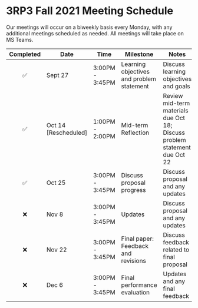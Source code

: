 # 3RP3 Fall 2021 Meeting Schedule

Our meetings will occur on a biweekly basis every Monday, with any additional meetings scheduled as needed. All meetings will take place on MS Teams.

| Completed | Date | Time | Milestone | Notes |
| :----: | ---- | ---- | ---- | ---- |
| :white_check_mark: | Sept 27 | 3:00PM - 3:45PM | Learning objectives and problem statement | Discuss learning objectives and goals |
| ✅ | Oct 14 [Rescheduled] | 1:00PM - 2:00PM | Mid-term Reflection | Review mid-term materials due Oct 18; Discuss problem statement due Oct 22 |
| ✅ | Oct 25 | 3:00PM - 3:45PM | Discuss proposal progress | Discuss proposal and any updates |
| :x: | Nov 8 | 3:00PM - 3:45PM | Updates | Discuss proposal and any updates |
| :x: | Nov 22 | 3:00PM - 3:45PM | Final paper: Feedback and revisions | Discuss feedback related to final proposal | 
| :x: | Dec 6 | 3:00PM - 3:45PM | Final performance evaluation | Updates and any final feedback | 
